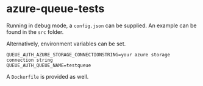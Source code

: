 # azure-queue-tests

Running in debug mode, a `config.json` can be supplied. An example can be found in the `src` folder.

Alternatively, environment variables can be set.

```
QUEUE_AUTH_AZURE_STORAGE_CONNECTIONSTRING=your azure storage connection string
QUEUE_AUTH_QUEUE_NAME=testqueue
```

A `Dockerfile` is provided as well.
